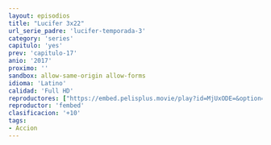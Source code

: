 ```yaml
---
layout: episodios
title: "Lucifer 3x22"
url_serie_padre: 'lucifer-temporada-3'
category: 'series'
capitulo: 'yes'
prev: 'capitulo-17'
anio: '2017'
proximo: ''
sandbox: allow-same-origin allow-forms
idioma: 'Latino'
calidad: 'Full HD'
reproductores: ["https://embed.pelisplus.movie/play?id=MjUxODE=&option=latin"]
reproductor: 'fembed'
clasificacion: '+10'
tags:
- Accion
---
```












